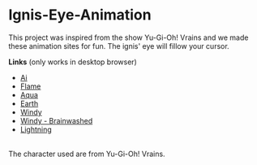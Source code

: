 # Ignis-Eye-Animation

This project was inspired from the show Yu-Gi-Oh! Vrains and we made these animation sites for fun. The ignis' eye will fillow your cursor.  

<strong>Links</strong> (only works in desktop browser)
<ul>
  <li><a href="">Ai</a></li>
   <li><a href="">Flame</a></li>
  <li><a href="">Aqua</a></li>
  <li><a href="">Earth</a></li>
  <li><a href="">Windy</a></li>
  <li><a href="">Windy - Brainwashed</a></li>
  <li><a href="">Lightning</a></li>
</ul>
</br>
The character used are from Yu-Gi-Oh! Vrains. 